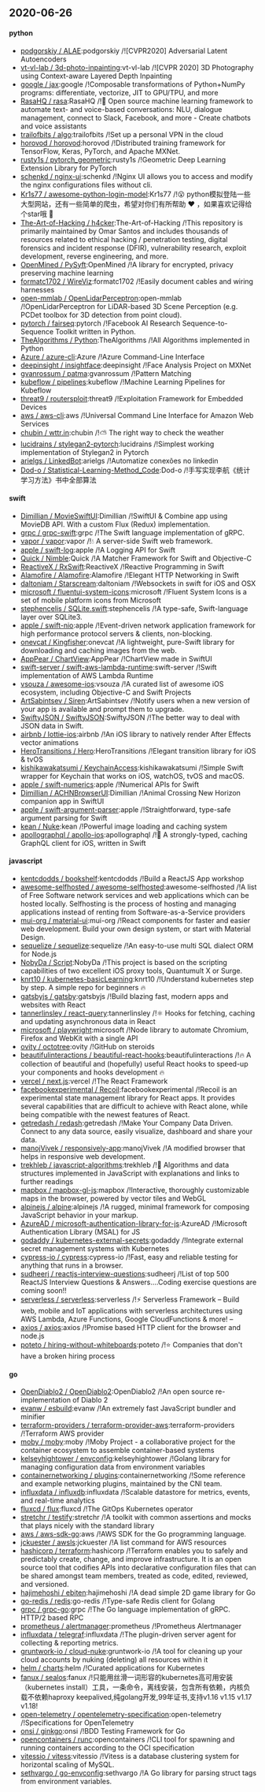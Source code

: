 ## 2020-06-26

#### python
* [podgorskiy / ALAE](https://github.com/podgorskiy/ALAE):podgorskiy /![CVPR2020] Adversarial Latent Autoencoders
* [vt-vl-lab / 3d-photo-inpainting](https://github.com/vt-vl-lab/3d-photo-inpainting):vt-vl-lab /![CVPR 2020] 3D Photography using Context-aware Layered Depth Inpainting
* [google / jax](https://github.com/google/jax):google /!Composable transformations of Python+NumPy programs: differentiate, vectorize, JIT to GPU/TPU, and more
* [RasaHQ / rasa](https://github.com/RasaHQ/rasa):RasaHQ /!💬
Open source machine learning framework to automate text- and voice-based conversations: NLU, dialogue management, connect to Slack, Facebook, and more - Create chatbots and voice assistants
* [trailofbits / algo](https://github.com/trailofbits/algo):trailofbits /!Set up a personal VPN in the cloud
* [horovod / horovod](https://github.com/horovod/horovod):horovod /!Distributed training framework for TensorFlow, Keras, PyTorch, and Apache MXNet.
* [rusty1s / pytorch_geometric](https://github.com/rusty1s/pytorch_geometric):rusty1s /!Geometric Deep Learning Extension Library for PyTorch
* [schenkd / nginx-ui](https://github.com/schenkd/nginx-ui):schenkd /!Nginx UI allows you to access and modify the nginx configurations files without cli.
* [Kr1s77 / awesome-python-login-model](https://github.com/Kr1s77/awesome-python-login-model):Kr1s77 /!😮
python模拟登陆一些大型网站，还有一些简单的爬虫，希望对你们有所帮助
❤️
，如果喜欢记得给个star哦
🌟
* [The-Art-of-Hacking / h4cker](https://github.com/The-Art-of-Hacking/h4cker):The-Art-of-Hacking /!This repository is primarily maintained by Omar Santos and includes thousands of resources related to ethical hacking / penetration testing, digital forensics and incident response (DFIR), vulnerability research, exploit development, reverse engineering, and more.
* [OpenMined / PySyft](https://github.com/OpenMined/PySyft):OpenMined /!A library for encrypted, privacy preserving machine learning
* [formatc1702 / WireViz](https://github.com/formatc1702/WireViz):formatc1702 /!Easily document cables and wiring harnesses
* [open-mmlab / OpenLidarPerceptron](https://github.com/open-mmlab/OpenLidarPerceptron):open-mmlab /!OpenLidarPerceptron for LiDAR-based 3D Scene Perception (e.g. PCDet toolbox for 3D detection from point cloud).
* [pytorch / fairseq](https://github.com/pytorch/fairseq):pytorch /!Facebook AI Research Sequence-to-Sequence Toolkit written in Python.
* [TheAlgorithms / Python](https://github.com/TheAlgorithms/Python):TheAlgorithms /!All Algorithms implemented in Python
* [Azure / azure-cli](https://github.com/Azure/azure-cli):Azure /!Azure Command-Line Interface
* [deepinsight / insightface](https://github.com/deepinsight/insightface):deepinsight /!Face Analysis Project on MXNet
* [gvanrossum / patma](https://github.com/gvanrossum/patma):gvanrossum /!Pattern Matching
* [kubeflow / pipelines](https://github.com/kubeflow/pipelines):kubeflow /!Machine Learning Pipelines for Kubeflow
* [threat9 / routersploit](https://github.com/threat9/routersploit):threat9 /!Exploitation Framework for Embedded Devices
* [aws / aws-cli](https://github.com/aws/aws-cli):aws /!Universal Command Line Interface for Amazon Web Services
* [chubin / wttr.in](https://github.com/chubin/wttr.in):chubin /!⛅
The right way to check the weather
* [lucidrains / stylegan2-pytorch](https://github.com/lucidrains/stylegan2-pytorch):lucidrains /!Simplest working implementation of Stylegan2 in Pytorch
* [arielgs / LinkedBot](https://github.com/arielgs/LinkedBot):arielgs /!Automatize conexões no linkedin
* [Dod-o / Statistical-Learning-Method_Code](https://github.com/Dod-o/Statistical-Learning-Method_Code):Dod-o /!手写实现李航《统计学习方法》书中全部算法

#### swift
* [Dimillian / MovieSwiftUI](https://github.com/Dimillian/MovieSwiftUI):Dimillian /!SwiftUI & Combine app using MovieDB API. With a custom Flux (Redux) implementation.
* [grpc / grpc-swift](https://github.com/grpc/grpc-swift):grpc /!The Swift language implementation of gRPC.
* [vapor / vapor](https://github.com/vapor/vapor):vapor /!💧
A server-side Swift web framework.
* [apple / swift-log](https://github.com/apple/swift-log):apple /!A Logging API for Swift
* [Quick / Nimble](https://github.com/Quick/Nimble):Quick /!A Matcher Framework for Swift and Objective-C
* [ReactiveX / RxSwift](https://github.com/ReactiveX/RxSwift):ReactiveX /!Reactive Programming in Swift
* [Alamofire / Alamofire](https://github.com/Alamofire/Alamofire):Alamofire /!Elegant HTTP Networking in Swift
* [daltoniam / Starscream](https://github.com/daltoniam/Starscream):daltoniam /!Websockets in swift for iOS and OSX
* [microsoft / fluentui-system-icons](https://github.com/microsoft/fluentui-system-icons):microsoft /!Fluent System Icons is a set of mobile platform icons from Microsoft
* [stephencelis / SQLite.swift](https://github.com/stephencelis/SQLite.swift):stephencelis /!A type-safe, Swift-language layer over SQLite3.
* [apple / swift-nio](https://github.com/apple/swift-nio):apple /!Event-driven network application framework for high performance protocol servers & clients, non-blocking.
* [onevcat / Kingfisher](https://github.com/onevcat/Kingfisher):onevcat /!A lightweight, pure-Swift library for downloading and caching images from the web.
* [AppPear / ChartView](https://github.com/AppPear/ChartView):AppPear /!ChartView made in SwiftUI
* [swift-server / swift-aws-lambda-runtime](https://github.com/swift-server/swift-aws-lambda-runtime):swift-server /!Swift implementation of AWS Lambda Runtime
* [vsouza / awesome-ios](https://github.com/vsouza/awesome-ios):vsouza /!A curated list of awesome iOS ecosystem, including Objective-C and Swift Projects
* [ArtSabintsev / Siren](https://github.com/ArtSabintsev/Siren):ArtSabintsev /!Notify users when a new version of your app is available and prompt them to upgrade.
* [SwiftyJSON / SwiftyJSON](https://github.com/SwiftyJSON/SwiftyJSON):SwiftyJSON /!The better way to deal with JSON data in Swift.
* [airbnb / lottie-ios](https://github.com/airbnb/lottie-ios):airbnb /!An iOS library to natively render After Effects vector animations
* [HeroTransitions / Hero](https://github.com/HeroTransitions/Hero):HeroTransitions /!Elegant transition library for iOS & tvOS
* [kishikawakatsumi / KeychainAccess](https://github.com/kishikawakatsumi/KeychainAccess):kishikawakatsumi /!Simple Swift wrapper for Keychain that works on iOS, watchOS, tvOS and macOS.
* [apple / swift-numerics](https://github.com/apple/swift-numerics):apple /!Numerical APIs for Swift
* [Dimillian / ACHNBrowserUI](https://github.com/Dimillian/ACHNBrowserUI):Dimillian /!Animal Crossing New Horizon companion app in SwiftUI
* [apple / swift-argument-parser](https://github.com/apple/swift-argument-parser):apple /!Straightforward, type-safe argument parsing for Swift
* [kean / Nuke](https://github.com/kean/Nuke):kean /!Powerful image loading and caching system
* [apollographql / apollo-ios](https://github.com/apollographql/apollo-ios):apollographql /!📱
A strongly-typed, caching GraphQL client for iOS, written in Swift

#### javascript
* [kentcdodds / bookshelf](https://github.com/kentcdodds/bookshelf):kentcdodds /!Build a ReactJS App workshop
* [awesome-selfhosted / awesome-selfhosted](https://github.com/awesome-selfhosted/awesome-selfhosted):awesome-selfhosted /!A list of Free Software network services and web applications which can be hosted locally. Selfhosting is the process of hosting and managing applications instead of renting from Software-as-a-Service providers
* [mui-org / material-ui](https://github.com/mui-org/material-ui):mui-org /!React components for faster and easier web development. Build your own design system, or start with Material Design.
* [sequelize / sequelize](https://github.com/sequelize/sequelize):sequelize /!An easy-to-use multi SQL dialect ORM for Node.js
* [NobyDa / Script](https://github.com/NobyDa/Script):NobyDa /!This project is based on the scripting capabilities of two excellent iOS proxy tools, Quantumult X or Surge.
* [knrt10 / kubernetes-basicLearning](https://github.com/knrt10/kubernetes-basicLearning):knrt10 /!Understand kubernetes step by step. A simple repo for beginners
🔥
* [gatsbyjs / gatsby](https://github.com/gatsbyjs/gatsby):gatsbyjs /!Build blazing fast, modern apps and websites with React
* [tannerlinsley / react-query](https://github.com/tannerlinsley/react-query):tannerlinsley /!⚛️
Hooks for fetching, caching and updating asynchronous data in React
* [microsoft / playwright](https://github.com/microsoft/playwright):microsoft /!Node library to automate Chromium, Firefox and WebKit with a single API
* [ovity / octotree](https://github.com/ovity/octotree):ovity /!GitHub on steroids
* [beautifulinteractions / beautiful-react-hooks](https://github.com/beautifulinteractions/beautiful-react-hooks):beautifulinteractions /!🔥
A collection of beautiful and (hopefully) useful React hooks to speed-up your components and hooks development
🔥
* [vercel / next.js](https://github.com/vercel/next.js):vercel /!The React Framework
* [facebookexperimental / Recoil](https://github.com/facebookexperimental/Recoil):facebookexperimental /!Recoil is an experimental state management library for React apps. It provides several capabilities that are difficult to achieve with React alone, while being compatible with the newest features of React.
* [getredash / redash](https://github.com/getredash/redash):getredash /!Make Your Company Data Driven. Connect to any data source, easily visualize, dashboard and share your data.
* [manojVivek / responsively-app](https://github.com/manojVivek/responsively-app):manojVivek /!A modified browser that helps in responsive web development.
* [trekhleb / javascript-algorithms](https://github.com/trekhleb/javascript-algorithms):trekhleb /!📝
Algorithms and data structures implemented in JavaScript with explanations and links to further readings
* [mapbox / mapbox-gl-js](https://github.com/mapbox/mapbox-gl-js):mapbox /!Interactive, thoroughly customizable maps in the browser, powered by vector tiles and WebGL
* [alpinejs / alpine](https://github.com/alpinejs/alpine):alpinejs /!A rugged, minimal framework for composing JavaScript behavior in your markup.
* [AzureAD / microsoft-authentication-library-for-js](https://github.com/AzureAD/microsoft-authentication-library-for-js):AzureAD /!Microsoft Authentication Library (MSAL) for JS
* [godaddy / kubernetes-external-secrets](https://github.com/godaddy/kubernetes-external-secrets):godaddy /!Integrate external secret management systems with Kubernetes
* [cypress-io / cypress](https://github.com/cypress-io/cypress):cypress-io /!Fast, easy and reliable testing for anything that runs in a browser.
* [sudheerj / reactjs-interview-questions](https://github.com/sudheerj/reactjs-interview-questions):sudheerj /!List of top 500 ReactJS Interview Questions & Answers....Coding exercise questions are coming soon!!
* [serverless / serverless](https://github.com/serverless/serverless):serverless /!⚡
Serverless Framework – Build web, mobile and IoT applications with serverless architectures using AWS Lambda, Azure Functions, Google CloudFunctions & more! –
* [axios / axios](https://github.com/axios/axios):axios /!Promise based HTTP client for the browser and node.js
* [poteto / hiring-without-whiteboards](https://github.com/poteto/hiring-without-whiteboards):poteto /!⭐️
Companies that don't have a broken hiring process

#### go
* [OpenDiablo2 / OpenDiablo2](https://github.com/OpenDiablo2/OpenDiablo2):OpenDiablo2 /!An open source re-implementation of Diablo 2
* [evanw / esbuild](https://github.com/evanw/esbuild):evanw /!An extremely fast JavaScript bundler and minifier
* [terraform-providers / terraform-provider-aws](https://github.com/terraform-providers/terraform-provider-aws):terraform-providers /!Terraform AWS provider
* [moby / moby](https://github.com/moby/moby):moby /!Moby Project - a collaborative project for the container ecosystem to assemble container-based systems
* [kelseyhightower / envconfig](https://github.com/kelseyhightower/envconfig):kelseyhightower /!Golang library for managing configuration data from environment variables
* [containernetworking / plugins](https://github.com/containernetworking/plugins):containernetworking /!Some reference and example networking plugins, maintained by the CNI team.
* [influxdata / influxdb](https://github.com/influxdata/influxdb):influxdata /!Scalable datastore for metrics, events, and real-time analytics
* [fluxcd / flux](https://github.com/fluxcd/flux):fluxcd /!The GitOps Kubernetes operator
* [stretchr / testify](https://github.com/stretchr/testify):stretchr /!A toolkit with common assertions and mocks that plays nicely with the standard library
* [aws / aws-sdk-go](https://github.com/aws/aws-sdk-go):aws /!AWS SDK for the Go programming language.
* [jckuester / awsls](https://github.com/jckuester/awsls):jckuester /!A list command for AWS resources
* [hashicorp / terraform](https://github.com/hashicorp/terraform):hashicorp /!Terraform enables you to safely and predictably create, change, and improve infrastructure. It is an open source tool that codifies APIs into declarative configuration files that can be shared amongst team members, treated as code, edited, reviewed, and versioned.
* [hajimehoshi / ebiten](https://github.com/hajimehoshi/ebiten):hajimehoshi /!A dead simple 2D game library for Go
* [go-redis / redis](https://github.com/go-redis/redis):go-redis /!Type-safe Redis client for Golang
* [grpc / grpc-go](https://github.com/grpc/grpc-go):grpc /!The Go language implementation of gRPC. HTTP/2 based RPC
* [prometheus / alertmanager](https://github.com/prometheus/alertmanager):prometheus /!Prometheus Alertmanager
* [influxdata / telegraf](https://github.com/influxdata/telegraf):influxdata /!The plugin-driven server agent for collecting & reporting metrics.
* [gruntwork-io / cloud-nuke](https://github.com/gruntwork-io/cloud-nuke):gruntwork-io /!A tool for cleaning up your cloud accounts by nuking (deleting) all resources within it
* [helm / charts](https://github.com/helm/charts):helm /!Curated applications for Kubernetes
* [fanux / sealos](https://github.com/fanux/sealos):fanux /!只能用丝滑一词形容的kubernetes高可用安装（kubernetes install）工具，一条命令，离线安装，包含所有依赖，内核负载不依赖haproxy keepalived,纯golang开发,99年证书,支持v1.16 v1.15 v1.17 v1.18!
* [open-telemetry / opentelemetry-specification](https://github.com/open-telemetry/opentelemetry-specification):open-telemetry /!Specifications for OpenTelemetry
* [onsi / ginkgo](https://github.com/onsi/ginkgo):onsi /!BDD Testing Framework for Go
* [opencontainers / runc](https://github.com/opencontainers/runc):opencontainers /!CLI tool for spawning and running containers according to the OCI specification
* [vitessio / vitess](https://github.com/vitessio/vitess):vitessio /!Vitess is a database clustering system for horizontal scaling of MySQL.
* [sethvargo / go-envconfig](https://github.com/sethvargo/go-envconfig):sethvargo /!A Go library for parsing struct tags from environment variables.
